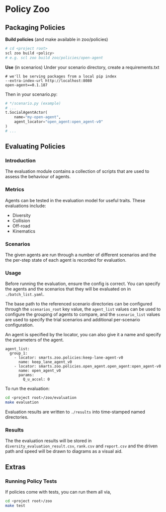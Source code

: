 # Policy Zoo

## Packaging Policies

**Build policies** (and make available in zoo/policies)

```bash
# cd <project root>
scl zoo build <policy>
# e.g. scl zoo build zoo/policies/open-agent
```

**Use** (in scenarios)
Under your scenario directory, create a requirements.txt
```
# we'll be serving packages from a local pip index
--extra-index-url http://localhost:8080
open-agent==0.1.187
```

Then in your scenario.py:
```python
# */scenario.py (example)
# ...
t.SocialAgentActor(
    name="my-open-agent",
    agent_locator="open_agent:open_agent-v0"
)
# ...
```

## Evaluating Policies

### Introduction

The evaluation module contains a collection of scripts that are used to assess the behaviour of agents.

### Metrics

Agents can be tested in the evaluation model for useful traits. These evaluations include:

* Diversity
* Collision
* Off-road
* Kinematics

### Scenarios

The given agents are run through a number of different scenarios and the the per-step state of each agent is recorded for evaluation.

### Usage

Before running the evaluation, ensure the config is correct. You can specify the agents and the scenarios that they will be evaluated on in `./batch_list.yaml`.

The base path to the referenced scenario directories can be configured through the `scenarios_root` key value, the `agent_list` values can be used to configure the grouping of agents to compare, and the `scenario_list` values are used to specify the trial scenarios and additional per-scenario configuration.

An agent is specified by the locator, you can also give it a name and specify the parameters of the agent.

```
agent_list:
  group_1:
    - locator: smarts.zoo.policies:keep-lane-agent-v0
      name: keep_lane_agent_v0
    - locator: smarts.zoo.policies.open_agent.open_agent:open_agent-v0
      name: open_agent_v0
      params:
        Q_u_accel: 0
```

To run the evaluation:

```bash
cd <project root>/zoo/evaluation
make evaluation
```

Evaluation results are written to `./results` into time-stamped named directories.

### Results

The the evaluation results will be stored in `diversity_evaluation_result.csv`, `rank.csv` and `report.csv` and the driven path and speed will be drawn to diagrams as a visual aid.

## Extras

### Running Policy Tests

If policies come with tests, you can run them all via,

```bash
cd <project root>/zoo
make test
```
